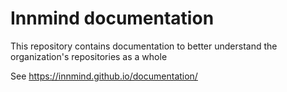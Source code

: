 # Innmind documentation

This repository contains documentation to better understand the organization's repositories as a whole

See <https://innmind.github.io/documentation/>
